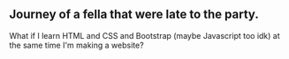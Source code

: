 <h2>Journey of a fella that were late to the party.</h2>

What if I learn HTML and CSS and Bootstrap (maybe Javascript too idk) at the same time I'm making a website?
